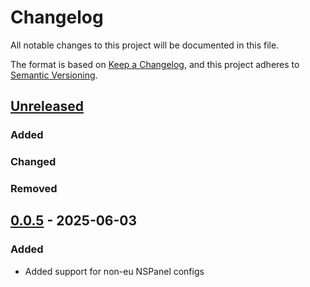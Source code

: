 # Changelog

All notable changes to this project will be documented in this file.

The format is based on [Keep a Changelog](https://keepachangelog.com/en/1.1.0/),
and this project adheres to [Semantic Versioning](https://semver.org/spec/v2.0.0.html).

## [Unreleased]

### Added
### Changed
### Removed

## [0.0.5] - 2025-06-03

### Added

- Added support for non-eu NSPanel configs

[unreleased]: https://github.com/sztupy/nextion-editor-docker/compare/v0.0.5...HEAD
[0.0.5]: https://github.com/sztupy/nextion-editor-docker/compare/v0.0.4...v0.0.5